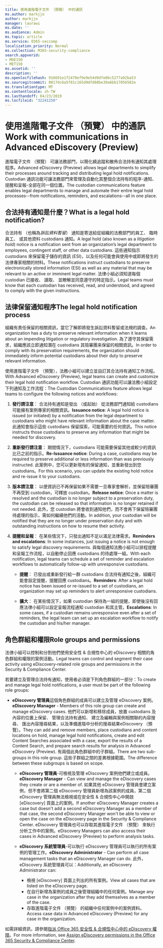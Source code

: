 ```yaml
---
title: 使用進階電子文件 （預覽） 中的通訊
ms.author: markjjo
author: markjjo
manager: laurawi
ms.date: ''
ms.audience: Admin
ms.topic: article
ms.service: O365-seccomp
localization_priority: Normal
ms.collection: M365-security-compliance
search.appverid:
- MOE150
- MET150
ms.assetid: ''
description: ''
ms.openlocfilehash: 916691e1f2470ef9e9e54d9dfe06c5277a92ba53
ms.sourcegitcommit: 0017dc6a5f81c165d9dfd88be39a6bb17856582e
ms.translationtype: MT
ms.contentlocale: zh-TW
ms.lasthandoff: 04/23/2019
ms.locfileid: "32241250"
---
```

# <a name="work-with-communications-in-advanced-ediscovery-preview"></a><span data-ttu-id="ac983-102">使用進階電子文件 （預覽） 中的通訊</span><span class="sxs-lookup"><span data-stu-id="ac983-102">Work with communications in Advanced eDiscovery (Preview)</span></span>

<span data-ttu-id="ac983-103">進階電子文件 （預覽） 可讓法務部門，以簡化繞追蹤和散佈合法持有通知其處理程序。</span><span class="sxs-lookup"><span data-stu-id="ac983-103">Advanced eDiscovery (Preview) allows legal departments to simplify their processes around tracking and distributing legal hold notifications.</span></span> <span data-ttu-id="ac983-104">Custodian 通訊功能可讓法務部門來管理及自動化其整個合法持有的程序-通知、 提醒和呈報-全部在同一個位置。</span><span class="sxs-lookup"><span data-stu-id="ac983-104">The custodian communications feature enables legal departments to manage and automate their entire legal hold processes--from notifications, reminders, and escalations--all in one place.</span></span>

## <a name="what-is-a-legal-hold-notification"></a><span data-ttu-id="ac983-105">合法持有通知是什麼？</span><span class="sxs-lookup"><span data-stu-id="ac983-105">What is a legal hold notification?</span></span>

<span data-ttu-id="ac983-106">合法持有 （也稱為*訴訟資料暫留*） 通知是寄送給從組織的法務部門的員工、 臨時員工、 或其他資料 custodians 通知。</span><span class="sxs-lookup"><span data-stu-id="ac983-106">A legal hold (also known as a *litigation hold*) notice is a notification sent from an organization’s legal department to employees, contingent staff, or other data custodians.</span></span> <span data-ttu-id="ac983-107">這些通知指示 custodians 來保留電子儲存的資訊 (ESI)，以及任何可能會與使用中或即將發生的法律專家相關的材料。</span><span class="sxs-lookup"><span data-stu-id="ac983-107">These notifications instruct custodians to preserve electronically stored information (ESI) as well as any material that may be relevant to an active or imminent legal matter.</span></span> <span data-ttu-id="ac983-108">法律小組必須知道每個 custodian 已接收、 讀取、 並瞭解並同意遵守的特定指示。</span><span class="sxs-lookup"><span data-stu-id="ac983-108">Legal teams must know that each custodian has received, read, and understood, and agreed to comply with the given instructions.</span></span>

## <a name="the-legal-hold-notification-process"></a><span data-ttu-id="ac983-109">法律保留通知程序</span><span class="sxs-lookup"><span data-stu-id="ac983-109">The legal hold notification process</span></span>

<span data-ttu-id="ac983-110">組織有責任保留的相關資訊，當它了解即將發生訴訟資料暫留或法規的調查。</span><span class="sxs-lookup"><span data-stu-id="ac983-110">An organization has a duty to preserve relevant information when it learns about an impending litigation or regulatory investigation.</span></span> <span data-ttu-id="ac983-111">為了遵守其保留需求，組織應該立即通知潛在 custodians 其陪審團来保留的相關資訊。</span><span class="sxs-lookup"><span data-stu-id="ac983-111">In order to comply with its preservation requirements, the organization should immediately inform potential custodians about their duty to preserve relevant information.</span></span> 

<span data-ttu-id="ac983-112">使用進階電子文件 （預覽），法務小組可以建立並自訂其合法持有通知工作流程。</span><span class="sxs-lookup"><span data-stu-id="ac983-112">With Advanced eDiscovery (Preview), legal teams can create and customize their legal hold notification workflow.</span></span> <span data-ttu-id="ac983-113">Custodian 通訊功能可以讓法務小組設定下列通知及工作流程：</span><span class="sxs-lookup"><span data-stu-id="ac983-113">The Custodian Communications feature allows legal teams to configure the following notices and workflows:</span></span>

1. <span data-ttu-id="ac983-114">**發行請注意**： 合法持有通知是發出 （或起始） 從法務部門通知給 custodians 可能擁有案例專家的相關資訊。</span><span class="sxs-lookup"><span data-stu-id="ac983-114">**Issuance notice**: A legal hold notice is issued (or initiated) by a notification from the legal department to custodians who might have relevant information about the case matter.</span></span> <span data-ttu-id="ac983-115">此通知會指示這些 custodians 保留探索，可能需要的任何資訊。</span><span class="sxs-lookup"><span data-stu-id="ac983-115">This notice instructs those custodians to preserve any information that might be needed for discovery.</span></span> 
   
2.  <span data-ttu-id="ac983-116">**重新發行請注意**： 期間情況下，custodians 可能需要保留其他或較少的資訊比已之前的指示。</span><span class="sxs-lookup"><span data-stu-id="ac983-116">**Re-Issuance notice**: During a case, custodians may be required to preserve additional or less information than was previously instructed.</span></span> <span data-ttu-id="ac983-117">此案例中，您可以更新現有的保留通知，並重新發出到您 custodians。</span><span class="sxs-lookup"><span data-stu-id="ac983-117">For this scenario, you can update the existing hold notice and re-issue it to your custodians.</span></span>

3.  <span data-ttu-id="ac983-118">**版本請注意**： 以便資訊已不再保留如果不需要一旦專家會解析，並保留陪審團不再受到 custodian，可釋放 custodian。</span><span class="sxs-lookup"><span data-stu-id="ac983-118">**Release notice**: Once a matter is resolved and the custodian is no longer subject to a preservation duty, the custodian can be released so that information is no longer retained if not needed.</span></span> <span data-ttu-id="ac983-119">此外，您 custodian 將會收到通知他們，而不會再下保留陪審團待處理的指示，需如何繼續他們的活動。</span><span class="sxs-lookup"><span data-stu-id="ac983-119">In addition, your custodian will be notified that they are no longer under preservation duty and with outstanding instructions on how to resume their activity.</span></span>

4. <span data-ttu-id="ac983-120">**提醒和呈報**： 在某些情況下，只發出通知不足以滿足法律需求。</span><span class="sxs-lookup"><span data-stu-id="ac983-120">**Reminders and escalations**: In some instances, just issuing a notice is not enough to satisfy legal discovery requirements.</span></span> <span data-ttu-id="ac983-121">與每個通知法務小組可以排程提醒和呈報工作流程，以自動停止回應 custodians 的待處理一組。</span><span class="sxs-lookup"><span data-stu-id="ac983-121">With each notification, legal teams can schedule a set of reminder and escalation workflows to automatically follow-up with unresponsive custodians.</span></span>

    - <span data-ttu-id="ac983-122">**提醒**： 已發出或重新發行給一群 custodians 合法持有通知之後，組織可能會設定提醒，提醒回應 custodians。</span><span class="sxs-lookup"><span data-stu-id="ac983-122">**Reminders**:  After a legal hold notice has been issued or re-issued to a set of custodians, an organization may set up reminders to alert unresponsive custodians.</span></span> 

    - <span data-ttu-id="ac983-123">**擴大**： 在某些情況下，如果 custodian 保持為一組的提醒，即使後沒有回應法律小組可以設定呈報流程通知 custodian 和其主管。</span><span class="sxs-lookup"><span data-stu-id="ac983-123">**Escalations**: In some cases, if a custodian remains unresponsive even after a set of reminders, the legal team can set up an escalation workflow to notify the custodian and his/her manager.</span></span>

## <a name="role-groups-and-permissions"></a><span data-ttu-id="ac983-124">角色群組和權限</span><span class="sxs-lookup"><span data-stu-id="ac983-124">Role groups and permissions</span></span> 

<span data-ttu-id="ac983-125">法律小組可以控制和分割他們使用安全性 & 合規性中心的 eDiscovery 相關的角色群組和權限的案例活動。</span><span class="sxs-lookup"><span data-stu-id="ac983-125">Legal teams can control and segment their case activity using eDiscovery-related role groups and permissions in the Security & Compliance Center.</span></span> 

<span data-ttu-id="ac983-126">若要建立及管理合法持有通知，使用者必須是下列角色群組的一部分：</span><span class="sxs-lookup"><span data-stu-id="ac983-126">To create and manage legal hold notifications, a user must be part of the following role groups:</span></span>

- <span data-ttu-id="ac983-127">**eDiscovery 管理員**這個角色群組的成員可以建立及管理 eDiscovery 案例。</span><span class="sxs-lookup"><span data-stu-id="ac983-127">**eDiscovery Manager** - Members of this role group can create and manage eDiscovery cases.</span></span> <span data-ttu-id="ac983-128">他們可以新增和移除成員，放置 custodians 及內容的位置上保留、 管理合法持有通知、 建立及編輯與案例相關聯的內容搜尋、 匯出內容搜尋結果，以及準備進階中分析的搜尋結果eDiscovery （預覽）。</span><span class="sxs-lookup"><span data-stu-id="ac983-128">They can add and remove members, place custodians and content locations on hold, manage legal hold notifications, create and edit Content Searches associated with a case, export the results of a Content Search, and prepare search results for analysis in Advanced eDiscovery (Preview).</span></span> <span data-ttu-id="ac983-129">有兩個此角色群組中的子群組。</span><span class="sxs-lookup"><span data-stu-id="ac983-129">There are two sub-groups in this role group.</span></span> <span data-ttu-id="ac983-130">這些子群組之間的差異根據範圍。</span><span class="sxs-lookup"><span data-stu-id="ac983-130">The difference between these subgroups is based on scope.</span></span>

  - <span data-ttu-id="ac983-131">**eDiscovery 管理員**-可檢視及管理 eDiscovery 案例他們建立或成員。</span><span class="sxs-lookup"><span data-stu-id="ac983-131">**eDiscovery Manager** - Can view and manage the eDiscovery cases they create or are a member of.</span></span> <span data-ttu-id="ac983-132">如果其他 eDiscovery 管理員會建立案例，但不會將第二個 eDiscovery 管理員新增為該案例的成員，第二個 eDiscovery 管理員無法檢視或在安全性 & 合規性中心中開啟 [eDiscovery] 頁面上的案例。</span><span class="sxs-lookup"><span data-stu-id="ac983-132">If another eDiscovery Manager creates a case but doesn't add a second eDiscovery Manager as a member of that case, the second eDiscovery Manager won't be able to view or open the case on the eDiscovery page in the Security & Compliance Center.</span></span> <span data-ttu-id="ac983-133">eDiscovery 管理員也可以存取其進階電子文件 （預覽） 來執行分析工作中的案例。</span><span class="sxs-lookup"><span data-stu-id="ac983-133">eDiscovery Managers can also access their cases in Advanced eDiscovery (Preview) to perform analysis tasks.</span></span>

  - <span data-ttu-id="ac983-134">**eDiscovery 系統管理員**-可以執行 eDiscovery 管理員可以執行的所有案例的管理工作。</span><span class="sxs-lookup"><span data-stu-id="ac983-134">**eDiscovery Administrator** - Can perform all case management tasks that an eDiscovery Manager can do.</span></span> <span data-ttu-id="ac983-135">此外，eDiscovery 系統管理員可以：</span><span class="sxs-lookup"><span data-stu-id="ac983-135">Additionally, an eDiscovery Administrator can:</span></span>
    
    - <span data-ttu-id="ac983-136">檢視 [eDiscovery] 頁面上列出的所有案例。</span><span class="sxs-lookup"><span data-stu-id="ac983-136">View all cases that are listed on the eDiscovery page.</span></span>
    - <span data-ttu-id="ac983-137">在自行新增為案例的成員之後管理組織中的任何案例。</span><span class="sxs-lookup"><span data-stu-id="ac983-137">Manage any case in the organization after they add themselves as a member of the case.</span></span>
    - <span data-ttu-id="ac983-138">存取進階電子文件 （預覽） 的組織中任何案例中的案例資料。</span><span class="sxs-lookup"><span data-stu-id="ac983-138">Access case data in Advanced eDiscovery (Preview) for any case in the organization.</span></span>

<span data-ttu-id="ac983-139">如需詳細資訊，請參閱[指派 Office 365 安全性 & 合規性中心中的 eDiscovery 權限](../assign-ediscovery-permissions.md)。</span><span class="sxs-lookup"><span data-stu-id="ac983-139">For more information, see [Assign eDiscovery permissions in the Office 365 Security & Compliance Center](../assign-ediscovery-permissions.md).</span></span>